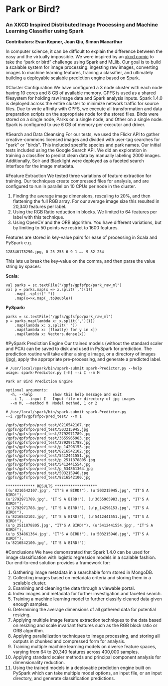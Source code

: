 # Park or Bird?
### An XKCD Inspired Distributed Image Processing and Machine Learning Classifier using Spark
**Contributors: Evan Kepner, Joan Qiu, Simon Macarthur**

In computer science, it can be difficult to explain the difference between the easy and the virtually impossible. We were inspired by an <a href="http://xkcd.com/1425/" target="_blank">xkcd comic</a> to take the “park or bird” challenge using Spark and MLlib. Our goal is to build a scalable system for image processing: ingesting raw images, converting images to machine learning features, training a classifier, and ultimately building a deployable scalable prediction engine based on Spark.

#Cluster Configuration
We have configured a 3 node cluster with each node having 10 cores and 8 GB of available memory. GPFS is used as a shared filesystem for holding raw image data and Spark analysis inputs. Spark 1.4.0 is deployed across the entire cluster to minimize network traffic for source files. Due to write affinity with GPFS, we execute all transformation and data preparation scripts on the appropriate node for the stored files. Birds were stored on a single node, Parks on a single node, and Other on a single node. Spark is configured to use 6 GB of memory per executor and driver.

#Search and Data Cleansing
For our tests, we used the Flickr API to gather creative-commons licensed images and divided with user-tag searches for "park" or "birds". This included specific species and park names. Our initial tests included using the Google Search API. We did an exploration in training a classifier to predict clean data by manually labeling 2000 images. Additionally, Solr and Blacklight were deployed as a faceted search interface for the image metadata.

#Feature Extraction
We tested three variations of feature extraction for training. Our techniques create compressed files for analysis, and are configured to run in parallel on 10 CPUs per node in the cluster.
<ol>
<li>Finding the average image dimensions, rescaling to 20%, and then flattening the full RGB array. For our average image size this resulted in 20,340 features per label.
<li>Using the RGB Ratio reduction in blocks. We limited to 64 features per label with this technique.
<li>Using OpenCV and the ORB algorithm. You have different variations, but by limiting to 50 points we restrict to 1600 features.
</ol>

Features are stored in key-value pairs for ease of processing in Scala and PySpark e.g.

```
128346178290.jpg, 0 25 255 6 9 1 …. 9 82 254
```

This lets us break the key-value on the comma, and then parse the value string by spaces:

**Scala:**
```
val parks = sc.textFile("/gpfs/gpfsfpo/park_raw_ml")
val p = parks.map(x => x.split(',')(1))
	.map(_.split(" "))
	.map(x=>x.map(_.toDouble))
```

**PySpark:**
```
parks = sc.textFile("/gpfs/gpfsfpo/park_raw_ml")
p = parks.map(lambda x: x.split(',')[1])
	.map(lambda x: x.split(' '))
	.map(lambda x: [float(y) for y in x])
	.map(lambda x: Vectors.dense(x))
```

#PySpark Prediction Engine
Our trained models (without the standard scaler and PCA) can be saved to disk and used in PySpark for prediction. The prediction routine will take either a single image, or a directory of images (jpg), apply the appropriate pre-processing, and generate a predicted label.

```
# /usr/local/spark/bin/spark-submit spark-Predictor.py --help
usage: spark-Predictor.py [-h] --i I --m M

Park or Bird Prediction Engine

optional arguments:
  -h, --help         show this help message and exit
  --i I, --input I   Input file or directory of jpg images
  --m M, --method M  Model method, 1 or 2

# /usr/local/spark/bin/spark-submit spark-Predictor.py
--i /gpfs/gpfsfpo/pred_test/ --m 1

/gpfs/gpfsfpo/pred_test/8216542107.jpg
/gpfs/gpfsfpo/pred_test/503215945.jpg
/gpfs/gpfsfpo/pred_test/2792971789.jpg
/gpfs/gpfsfpo/pred_test/3655965983.jpg
/gpfs/gpfsfpo/pred_test/2792971788.jpg
/gpfs/gpfsfpo/pred_test/p_14296153.jpg
/gpfs/gpfsfpo/pred_test/8216542102.jpg
/gpfs/gpfsfpo/pred_test/5412441551.jpg
/gpfs/gpfsfpo/pred_test/p_2511878805.jpg
/gpfs/gpfsfpo/pred_test/5412441554.jpg
/gpfs/gpfsfpo/pred_test/p_534861364.jpg
/gpfs/gpfsfpo/pred_test/503215946.jpg
/gpfs/gpfsfpo/pred_test/8216542100.jpg

************* RESULTS *******************
[(u'8216542107.jpg', "IT'S A BIRD!"), (u'503215945.jpg', "IT'S A BIRD!"),
(u'2792971789.jpg', "IT'S A BIRD!"), (u'3655965983.jpg', "IT'S A BIRD!"),
(u'2792971788.jpg', "IT'S A BIRD!"), (u'p_14296153.jpg', "IT'S A BIRD!"),
(u'8216542102.jpg', "IT'S A BIRD!"), (u'5412441551.jpg', "IT'S A BIRD!"),
(u'p_2511878805.jpg', "IT'S A BIRD!"), (u'5412441554.jpg', "IT'S A BIRD!"),
(u'p_534861364.jpg', "IT'S A BIRD!"), (u'503215946.jpg', "IT'S A BIRD!"),
(u'8216542100.jpg', "IT'S A BIRD!")]
```

#Conclusions
We have demonstrated that Spark 1.4.0 can be used for image classification with logistic regression models in a scalable fashion. Our end-to-end solution provides a framework for:
<ol>
<li>Gathering image metadata in a searchable form stored in MongoDB.
<li>Collecting images based on metadata criteria and storing them in a scalable cluster.
<li>Examining and cleaning the data through a viewable portal.
<li>Index images and metadata for further investigation and faceted search.
<li>Training a machine learning model to further classify cleaned data given enough samples.
<li>Determining the average dimensions of all gathered data for potential resizing.
<li>Applying multiple image feature extraction techniques to the data based on resizing and scale invariant features such as the RGB block ratio or ORB algorithm.
<li>Applying parallelization techniques to image processing, and storing all outputs in chunked and compressed form for analysis.
<li>Training multiple machine learning models on diverse feature spaces, varying from 64 to 20,340 features across 400,000 samples.
<li>Applying standard scaler methods and principal component analysis for dimensionality reduction.
<li>Using the trained models in a deployable prediction engine built on PySpark which can take multiple model options, an input file, or an input directory, and generate classification predictions.
</ol>
